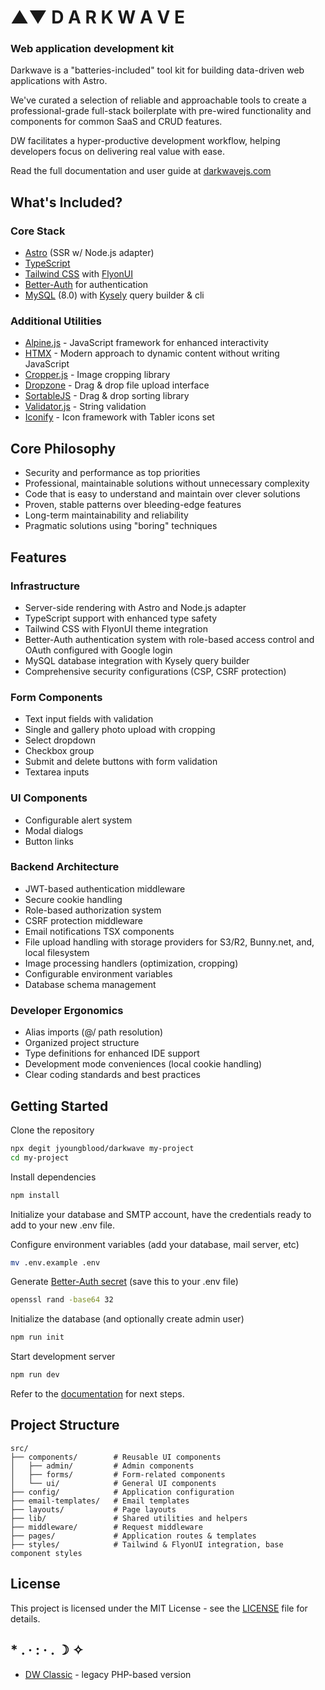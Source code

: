 # ▲▼ D A R K W A V E

### Web application development kit

Darkwave is a "batteries-included" tool kit for building data-driven web applications with Astro. 

We've curated a selection of reliable and approachable tools to create a professional-grade full-stack boilerplate with pre-wired functionality and components for common SaaS and CRUD features.

DW facilitates a hyper-productive development workflow, helping developers focus on delivering real value with ease.


Read the full documentation and user guide at [darkwavejs.com](https://darkwavejs.com/)


## What's Included?

### Core Stack

- [Astro](https://astro.build) (SSR w/ Node.js adapter)
- [TypeScript](https://www.typescriptlang.org/)
- [Tailwind CSS](https://tailwindcss.com/) with [FlyonUI](https://flyonui.com/)
- [Better-Auth](https://www.better-auth.com/) for authentication
- [MySQL](https://www.mysql.com/) (8.0) with [Kysely](https://kysely.dev/) query builder & cli

### Additional Utilities

- [Alpine.js](https://alpinejs.dev/) - JavaScript framework for enhanced interactivity
- [HTMX](https://htmx.org/) - Modern approach to dynamic content without writing JavaScript
- [Cropper.js](https://fengyuanchen.github.io/cropperjs/) - Image cropping library
- [Dropzone](https://www.dropzone.dev/) - Drag & drop file upload interface
- [SortableJS](https://sortablejs.github.io/Sortable/) - Drag & drop sorting library
- [Validator.js](https://github.com/validatorjs/validator.js) - String validation
- [Iconify](https://iconify.design/) - Icon framework with Tabler icons set



## Core Philosophy

- Security and performance as top priorities
- Professional, maintainable solutions without unnecessary complexity
- Code that is easy to understand and maintain over clever solutions
- Proven, stable patterns over bleeding-edge features
- Long-term maintainability and reliability
- Pragmatic solutions using "boring" techniques


## Features

### Infrastructure

- Server-side rendering with Astro and Node.js adapter
- TypeScript support with enhanced type safety
- Tailwind CSS with FlyonUI theme integration
- Better-Auth authentication system with role-based access control and OAuth configured with Google login
- MySQL database integration with Kysely query builder
- Comprehensive security configurations (CSP, CSRF protection)

### Form Components

- Text input fields with validation
- Single and gallery photo upload with cropping
- Select dropdown
- Checkbox group
- Submit and delete buttons with form validation
- Textarea inputs

### UI Components

- Configurable alert system
- Modal dialogs
- Button links


### Backend Architecture

- JWT-based authentication middleware
- Secure cookie handling
- Role-based authorization system
- CSRF protection middleware
- Email notifications TSX components
- File upload handling with storage providers for S3/R2, Bunny.net, and, local filesystem
- Image processing handlers (optimization, cropping)
- Configurable environment variables
- Database schema management

### Developer Ergonomics

- Alias imports (@/ path resolution)
- Organized project structure
- Type definitions for enhanced IDE support
- Development mode conveniences (local cookie handling)
- Clear coding standards and best practices



## Getting Started

Clone the repository
```bash
npx degit jyoungblood/darkwave my-project
cd my-project
```

Install dependencies
```bash
npm install
```

Initialize your database and SMTP account, have the credentials ready to add to your new .env file.

Configure environment variables (add your database, mail server, etc)
```bash
mv .env.example .env
```

Generate [Better-Auth secret](https://www.better-auth.com/docs/installation) (save this to your .env file)
```bash
openssl rand -base64 32
```

Initialize the database (and optionally create admin user)
```bash
npm run init
```

Start development server
```bash
npm run dev
```

Refer to the [documentation](https://darkwavejs.com/) for next steps.


## Project Structure

```
src/
├── components/        # Reusable UI components
│   ├── admin/         # Admin components
│   ├── forms/         # Form-related components
│   └── ui/            # General UI components
├── config/            # Application configuration
├── email-templates/   # Email templates
├── layouts/           # Page layouts
├── lib/               # Shared utilities and helpers
├── middleware/        # Request middleware
├── pages/             # Application routes & templates
├── styles/            # Tailwind & FlyonUI integration, base component styles
```



## License

This project is licensed under the MIT License - see the [LICENSE](LICENSE.md) file for details.

## * . · : · . ☽ ✧ 
- [DW Classic](https://github.com/jyoungblood/darkwave/tree/slime) - legacy PHP-based version